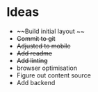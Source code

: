 # Ideas

- ~~Build initial layout ~~
- ~~Commit to git~~
- ~~Adjusted to mobile~~
- ~~Add readme~~
- ~~Add linting~~
- browser optimisation
- Figure out content source
- Add backend
